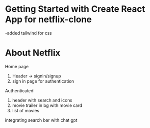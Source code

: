 # Getting Started with Create React App for netflix-clone

-added tailwind for css

# About Netflix

Home page 
1. Header -> signin/signup 
2. sign in page for authentication

Authenticated
1. header with search and icons
2. movie trailer in bg with movie card
3. list of movies

integrating search bar with chat gpt
